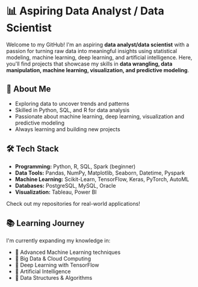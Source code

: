 # 📊 Aspiring Data Analyst / Data Scientist

Welcome to my GitHub! I'm an aspiring **data analyst/data scientist** with a passion for turning raw data into meaningful insights using statistical modeling, machine learning, deep learning, and artificial intelligence. Here, you'll find projects that showcase my skills in **data wrangling, data manipulation, machine learning, visualization, and predictive modeling**.

## 🚀 About Me
- Exploring data to uncover trends and patterns
- Skilled in Python, SQL, and R for data analysis
- Passionate about machine learning, deep learning, visualization and predictive modeling
- Always learning and building new projects

## 🛠 Tech Stack
- **Programming:** Python, R, SQL, Spark (beginner)
- **Data Tools:** Pandas, NumPy, Matplotlib, Seaborn, Datetime, Pyspark
- **Machine Learning:** Scikit-Learn, TensorFlow, Keras, PyTorch, AutoML
- **Databases:** PostgreSQL, MySQL, Oracle
- **Visualization:** Tableau, Power BI


Check out my repositories for real-world applications!

## 📚 Learning Journey
I'm currently expanding my knowledge in:
- 📌 Advanced Machine Learning techniques
- 📌 Big Data & Cloud Computing
- 📌 Deep Learning with TensorFlow
- 📌 Artificial Intelligence
- 📌 Data Structures & Algorithms

